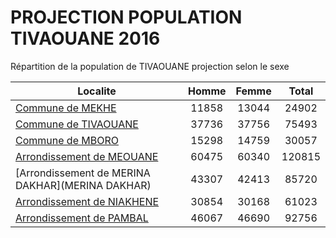 # PROJECTION POPULATION TIVAOUANE 2016
	
Répartition de la population de TIVAOUANE projection selon le sexe
	
| Localite  | Homme | Femme | Total |
| --------- |:-----:|:-----:|:-----:|
| [Commune de MEKHE](MEKHE) | 11858 | 13044 | 24902 |
| [Commune de TIVAOUANE](TIVAOUANE) | 37736 | 37756 | 75493 |
| [Commune de MBORO](MBORO) | 15298 | 14759 | 30057 |
| [Arrondissement de MEOUANE](MEOUANE) | 60475 | 60340 | 120815 |
| [Arrondissement de MERINA DAKHAR](MERINA DAKHAR) | 43307 | 42413 | 85720 |
| [Arrondissement de NIAKHENE](NIAKHENE) | 30854 | 30168 | 61023 |
| [Arrondissement de PAMBAL](PAMBAL) | 46067 | 46690 | 92756 |
